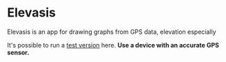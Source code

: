 # Elevasis

Elevasis is an app for drawing graphs from GPS data, elevation especially

It's possible to run a [test version](https://elevasis.pesout.eu) here. **Use a device with an accurate GPS sensor.**
